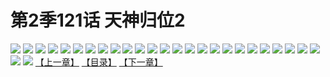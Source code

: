 # 第2季121话 天神归位2
![](https://s2.baozimh.com/scomic/sanyanxiaotianlu-samanhua/0/581-fqp3/1.jpg)
![](https://s2.baozimh.com/scomic/sanyanxiaotianlu-samanhua/0/581-fqp3/2.jpg)
![](https://s2.baozimh.com/scomic/sanyanxiaotianlu-samanhua/0/581-fqp3/3.jpg)
![](https://s2.baozimh.com/scomic/sanyanxiaotianlu-samanhua/0/581-fqp3/4.jpg)
![](https://s2.baozimh.com/scomic/sanyanxiaotianlu-samanhua/0/581-fqp3/5.jpg)
![](https://s2.baozimh.com/scomic/sanyanxiaotianlu-samanhua/0/581-fqp3/6.jpg)
![](https://s2.baozimh.com/scomic/sanyanxiaotianlu-samanhua/0/581-fqp3/7.jpg)
![](https://s2.baozimh.com/scomic/sanyanxiaotianlu-samanhua/0/581-fqp3/8.jpg)
![](https://s2.baozimh.com/scomic/sanyanxiaotianlu-samanhua/0/581-fqp3/9.jpg)
![](https://s2.baozimh.com/scomic/sanyanxiaotianlu-samanhua/0/581-fqp3/10.jpg)
![](https://s2.baozimh.com/scomic/sanyanxiaotianlu-samanhua/0/581-fqp3/11.jpg)
![](https://s2.baozimh.com/scomic/sanyanxiaotianlu-samanhua/0/581-fqp3/12.jpg)
![](https://s2.baozimh.com/scomic/sanyanxiaotianlu-samanhua/0/581-fqp3/13.jpg)
![](https://s2.baozimh.com/scomic/sanyanxiaotianlu-samanhua/0/581-fqp3/14.jpg)
![](https://s2.baozimh.com/scomic/sanyanxiaotianlu-samanhua/0/581-fqp3/15.jpg)
![](https://s2.baozimh.com/scomic/sanyanxiaotianlu-samanhua/0/581-fqp3/16.jpg)
![](https://s2.baozimh.com/scomic/sanyanxiaotianlu-samanhua/0/581-fqp3/17.jpg)
![](https://s2.baozimh.com/scomic/sanyanxiaotianlu-samanhua/0/581-fqp3/18.jpg)
![](https://s2.baozimh.com/scomic/sanyanxiaotianlu-samanhua/0/581-fqp3/19.jpg)
![](https://s2.baozimh.com/scomic/sanyanxiaotianlu-samanhua/0/581-fqp3/20.jpg)
![](https://s2.baozimh.com/scomic/sanyanxiaotianlu-samanhua/0/581-fqp3/21.jpg)
![](https://s2.baozimh.com/scomic/sanyanxiaotianlu-samanhua/0/581-fqp3/22.jpg)
![](https://s2.baozimh.com/scomic/sanyanxiaotianlu-samanhua/0/581-fqp3/23.jpg)
![](https://s2.baozimh.com/scomic/sanyanxiaotianlu-samanhua/0/581-fqp3/24.jpg)
![](https://s2.baozimh.com/scomic/sanyanxiaotianlu-samanhua/0/581-fqp3/25.jpg)
![](https://s2.baozimh.com/scomic/sanyanxiaotianlu-samanhua/0/581-fqp3/26.jpg)
![](https://s2.baozimh.com/scomic/sanyanxiaotianlu-samanhua/0/581-fqp3/27.jpg)
[【上一章】](./581.md)
[【目录】](./README.md)
[【下一章】](./583.md)
